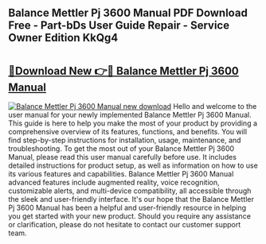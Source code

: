 ## Balance Mettler Pj 3600 Manual PDF Download Free - Part-bDs User Guide Repair - Service Owner Edition KkQg4

# <h2><a href="http://bc53628.oget.top/?id=Balance+Mettler+Pj+3600+Manual">🔗Download New 👉🔴 Balance Mettler Pj 3600 Manual</a></h2>

[![Balance Mettler Pj 3600 Manual new download](https://i.imgur.com/5g1atiW.png)](http://bc53628.oget.top/?id=Balance+Mettler+Pj+3600+Manual)
Hello and welcome to the user manual for your newly implemented Balance Mettler Pj 3600 Manual. This guide is here to help you make the most of your product by providing a comprehensive overview of its features, functions, and benefits. You will find step-by-step instructions for installation, usage, maintenance, and troubleshooting. To get the most out of your Balance Mettler Pj 3600 Manual, please read this user manual carefully before use. It includes detailed instructions for product setup, as well as information on how to use its various features and capabilities. Balance Mettler Pj 3600 Manual advanced features include augmented reality, voice recognition, customizable alerts, and multi-device compatibility, all accessible through the sleek and user-friendly interface. It's our hope that the Balance Mettler Pj 3600 Manual has been a helpful and user-friendly resource in helping you get started with your new product. Should you require any assistance or clarification, please do not hesitate to contact our customer support team.
